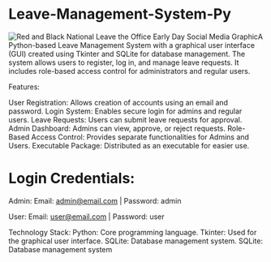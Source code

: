 # Leave-Management-System-Py



![Red and Black National Leave the Office Early Day Social Media Graphic](https://github.com/user-attachments/assets/586828f2-ae1a-4660-8e2b-dbe808f0227c)A Python-based Leave Management System with a graphical user interface (GUI) created using Tkinter and SQLite for database management. The system allows users to register, log in, and manage leave requests. It includes role-based access control for administrators and regular users.

Features:

User Registration: Allows creation of accounts using an email and password.
Login System: Enables secure login for admins and regular users.
Leave Requests: Users can submit leave requests for approval.
Admin Dashboard: Admins can view, approve, or reject requests.
Role-Based Access Control: Provides separate functionalities for Admins and Users.
Executable Package: Distributed as an executable for easier use.

# Login Credentials:
Admin:
Email: admin@email.com
       |        Password: admin

User:
Email: user@email.com
        |        Password: user

Technology Stack:
Python: Core programming language.
Tkinter: Used for the graphical user interface.
SQLite: Database management system.
SQLite: Database management system
